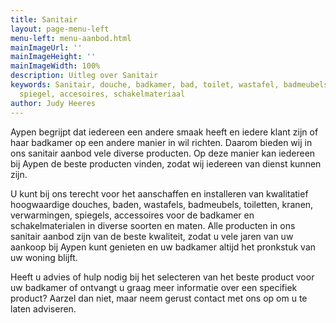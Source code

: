 ```yaml
---
title: Sanitair
layout: page-menu-left
menu-left: menu-aanbod.html
mainImageUrl: ''
mainImageHeight: ''
mainImageWidth: 100%
description: Uitleg over Sanitair
keywords: Sanitair, douche, badkamer, bad, toilet, wastafel, badmeubels, kranen, verwarming,
  spiegel, accesoires, schakelmateriaal
author: Judy Heeres
---
```


Aypen begrijpt dat iedereen een andere smaak heeft en iedere klant zijn of haar badkamer op een andere manier in wil richten. Daarom bieden wij in ons sanitair aanbod vele diverse producten. Op deze manier kan iedereen bij Aypen de beste producten vinden, zodat wij iedereen van dienst kunnen zijn.

U kunt bij ons terecht voor het aanschaffen en installeren van kwalitatief hoogwaardige douches, baden, wastafels, badmeubels, toiletten, kranen, verwarmingen, spiegels, accessoires voor de badkamer en schakelmaterialen in diverse soorten en maten. Alle producten in ons sanitair aanbod zijn van de beste kwaliteit, zodat u vele jaren van uw aankoop bij Aypen kunt genieten en uw badkamer altijd het pronkstuk van uw woning blijft.

Heeft u advies of hulp nodig bij het selecteren van het beste product voor uw badkamer of ontvangt u graag meer informatie over een specifiek product? Aarzel dan niet, maar neem gerust contact met ons op om u te laten adviseren.
